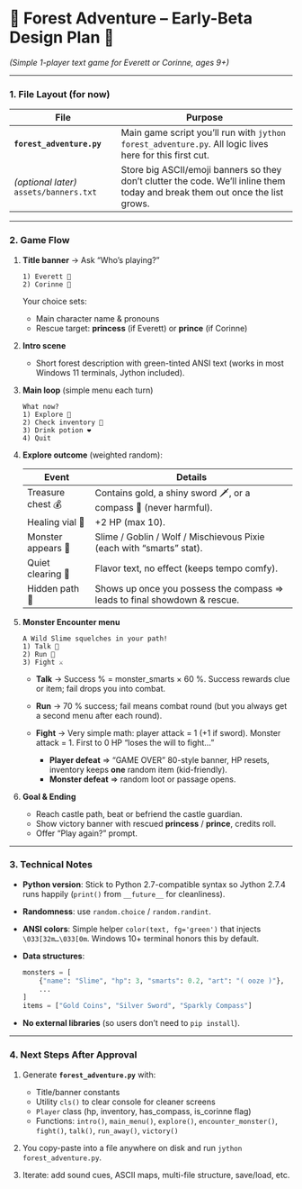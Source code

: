 # 🌲 **Forest Adventure – Early-Beta Design Plan** 🌲
*(Simple 1-player text game for Everett or Corinne, ages 9+)*

---

### 1. File Layout (for now)

| File                                    | Purpose                                                                                                                       |
| --------------------------------------- | ----------------------------------------------------------------------------------------------------------------------------- |
| **`forest_adventure.py`**               | Main game script you’ll run with `jython forest_adventure.py`. All logic lives here for this first cut.                       |
| *(optional later)* `assets/banners.txt` | Store big ASCII/emoji banners so they don’t clutter the code. We’ll inline them today and break them out once the list grows. |

---

### 2. Game Flow

1. **Title banner** → Ask “Who’s playing?”

   ```
   1) Everett 🧑
   2) Corinne 👧
   ```

   Your choice sets:

   * Main character name & pronouns
   * Rescue target: **princess** (if Everett) or **prince** (if Corinne)

2. **Intro scene**

   * Short forest description with green-tinted ANSI text (works in most Windows 11 terminals, Jython included).

3. **Main loop** (simple menu each turn)

   ```
   What now?
   1) Explore 🌳
   2) Check inventory 🎒
   3) Drink potion ❤️
   4) Quit
   ```

4. **Explore outcome** (weighted random):

   | Event              | Details                                                                   |
   | ------------------ | ------------------------------------------------------------------------- |
   | Treasure chest 💰  | Contains gold, a shiny sword 🗡️, or a compass 🧭 (never harmful).        |
   | Healing vial 🧪    | +2 HP (max 10).                                                           |
   | Monster appears 👹 | Slime / Goblin / Wolf / Mischievous Pixie (each with “smarts” stat).      |
   | Quiet clearing 🌼  | Flavor text, no effect (keeps tempo comfy).                               |
   | Hidden path 🏰     | Shows up once you possess the compass ⇒ leads to final showdown & rescue. |

5. **Monster Encounter menu**

   ```
   A Wild Slime squelches in your path!
   1) Talk 💬
   2) Run 🏃
   3) Fight ⚔️
   ```

   * **Talk** → Success % = monster\_smarts × 60 %.  Success rewards clue or item; fail drops you into combat.
   * **Run** → 70 % success; fail means combat round (but you always get a second menu after each round).
   * **Fight** → Very simple math: player attack = 1 (+1 if sword). Monster attack = 1. First to 0 HP “loses the will to fight…”

     * **Player defeat** ⇒ “GAME OVER” 80-style banner, HP resets, inventory keeps **one** random item (kid-friendly).
     * **Monster defeat** ⇒ random loot or passage opens.

6. **Goal & Ending**

   * Reach castle path, beat or befriend the castle guardian.
   * Show victory banner with rescued **princess** / **prince**, credits roll.
   * Offer “Play again?” prompt.

---

### 3. Technical Notes

* **Python version**: Stick to Python 2.7-compatible syntax so Jython 2.7.4 runs happily (`print()` from `__future__` for cleanliness).
* **Randomness**: use `random.choice` / `random.randint`.
* **ANSI colors**: Simple helper `color(text, fg='green')` that injects `\033[32m…\033[0m`. Windows 10+ terminal honors this by default.
* **Data structures**:

  ```python
  monsters = [
      {"name": "Slime", "hp": 3, "smarts": 0.2, "art": "( ooze )"},
      ...
  ]
  items = ["Gold Coins", "Silver Sword", "Sparkly Compass"]
  ```
* **No external libraries** (so users don’t need to `pip install`).

---

### 4. Next Steps After Approval

1. Generate **`forest_adventure.py`** with:

   * Title/banner constants
   * Utility `cls()` to clear console for cleaner screens
   * `Player` class (hp, inventory, has\_compass, is\_corinne flag)
   * Functions: `intro()`, `main_menu()`, `explore()`, `encounter_monster()`, `fight()`, `talk()`, `run_away()`, `victory()`
2. You copy-paste into a file anywhere on disk and run `jython forest_adventure.py`.
3. Iterate: add sound cues, ASCII maps, multi-file structure, save/load, etc.

